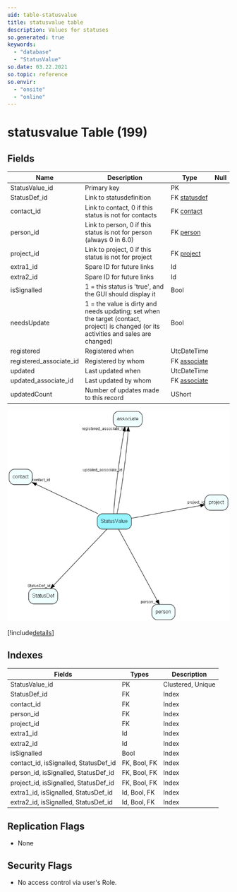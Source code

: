 ```yaml
---
uid: table-statusvalue
title: statusvalue table
description: Values for statuses
so.generated: true
keywords:
  - "database"
  - "StatusValue"
so.date: 03.22.2021
so.topic: reference
so.envir:
  - "onsite"
  - "online"
---
```


# statusvalue Table (199)

## Fields

| Name | Description | Type | Null |
|------|-------------|------|:----:|
|StatusValue\_id|Primary key|PK| |
|StatusDef\_id|Link to statusdefinition|FK [statusdef](statusdef.md)| |
|contact\_id|Link to contact, 0 if this status is not for contacts|FK [contact](contact.md)| |
|person\_id|Link to person, 0 if this status is not for person (always 0 in 6.0)|FK [person](person.md)| |
|project\_id|Link to project, 0 if this status is not for project|FK [project](project.md)| |
|extra1\_id|Spare ID for future links|Id| |
|extra2\_id|Spare ID for future links|Id| |
|isSignalled|1 = this status is &apos;true&apos;, and the GUI should display it|Bool| |
|needsUpdate|1 = the value is dirty and needs updating; set when the target (contact, project) is changed (or its activities and sales are changed)|Bool| |
|registered|Registered when|UtcDateTime| |
|registered\_associate\_id|Registered by whom|FK [associate](associate.md)| |
|updated|Last updated when|UtcDateTime| |
|updated\_associate\_id|Last updated by whom|FK [associate](associate.md)| |
|updatedCount|Number of updates made to this record|UShort| |


![StatusValue table relationship diagram](./media/StatusValue.png)

[!include[details](./includes/StatusValue.md)]

## Indexes

| Fields | Types | Description |
|--------|-------|-------------|
|StatusValue\_id |PK |Clustered, Unique |
|StatusDef\_id |FK |Index |
|contact\_id |FK |Index |
|person\_id |FK |Index |
|project\_id |FK |Index |
|extra1\_id |Id |Index |
|extra2\_id |Id |Index |
|isSignalled |Bool |Index |
|contact\_id, isSignalled, StatusDef\_id |FK, Bool, FK |Index |
|person\_id, isSignalled, StatusDef\_id |FK, Bool, FK |Index |
|project\_id, isSignalled, StatusDef\_id |FK, Bool, FK |Index |
|extra1\_id, isSignalled, StatusDef\_id |Id, Bool, FK |Index |
|extra2\_id, isSignalled, StatusDef\_id |Id, Bool, FK |Index |

## Replication Flags

* None

## Security Flags

* No access control via user's Role.

